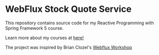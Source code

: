 # WebFlux Stock Quote Service

This repository contains source code for my Reactive Programming with Spring Framework 5 course.

Learn more about my courses at [here!](https://courses.springframework.guru)

The project was inspired by Brian Clozel's [Webflux Workshop](https://github.com/bclozel/webflux-workshop)
